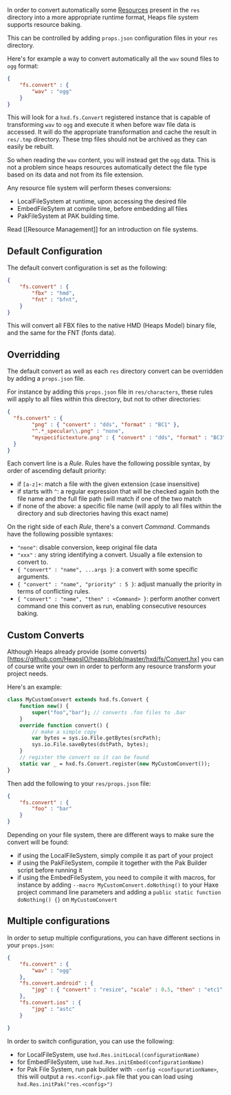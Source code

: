 In order to convert automatically some [Resources](Resource-Management) present in the `res` directory into a more appropriate runtime format, Heaps file system supports resource baking.

This can be controlled by adding `props.json` configuration files in your `res` directory.

Here's for example a way to convert automatically all the `wav` sound files to `ogg` format:

```json
{
    "fs.convert" : {
        "wav" : "ogg"
    }
}
```

This will look for a `hxd.fs.Convert` registered instance that is capable of transforming `wav` to `ogg` and execute it when before wav file data is accessed. It will do the appropriate transformation and cache the result in `res/.tmp` directory. These tmp files should not be archived as they can easily be rebuilt.

So when reading the `wav` content, you will instead get the `ogg` data. This is not a problem since heaps resources automatically detect the file type based on its data and not from its file extension.

Any resource file system will perform theses conversions:
- LocalFileSystem at runtime, upon accessing the desired file
- EmbedFileSytem at compile time, before embedding all files
- PakFileSystem at PAK building time.

Read [[Resource Management]] for an introduction on file systems.

## Default Configuration

The default convert configuration is set as the following:

```json
{
    "fs.convert" : {
        "fbx" : "hmd",
        "fnt" : "bfnt",
    }
}
```

This will convert all FBX files to the native HMD (Heaps Model) binary file, and the same for the FNT (fonts data).

## Overridding

The default convert as well as each `res` directory convert can be overridden by adding a `props.json` file.

For instance by adding this `props.json` file in `res/characters`, these rules will apply to all files within this directory, but not to other directories:

```json
{
  "fs.convert" : {
        "png" : { "convert" : "dds", "format" : "BC1" },
        "^.*_specular\\.png" : "none",
        "myspecifictexture.png" : { "convert" : "dds", "format" : "BC3" }
  }
}
```

Each convert line is a _Rule_. Rules have the following possible syntax, by order of ascending default priority:

- if `[a-z]+`: match a file with the given extension (case insensitive)
- if starts with `^`: a regular expression that will be checked again both the file name and the full file path (will match if one of the two match
- if none of the above: a specific file name (will apply to all files within the directory and sub directories having this exact name)

On the right side of each _Rule_, there's a convert _Command_. Commands have the following possible syntaxes:

- `"none"`: disable conversion, keep original file data
- `"xxx"` : any string identifying a convert. Usually a file extension to convert to.
- `{ "convert" : "name", ...args }`: a convert with some specific arguments.
- `{ "convert" : "name", "priority" : 5 }`: adjust manually the priority in terms of conflicting rules.
- `{ "convert" : "name", "then" : <Command> }`: perform another convert command one this convert as run, enabling consecutive resources baking.

## Custom Converts

Although Heaps already provide (some converts)[https://github.com/HeapsIO/heaps/blob/master/hxd/fs/Convert.hx] you can of course write your own in order to perform any resource transform your project needs.

Here's an example:

```haxe
class MyCustomConvert extends hxd.fs.Convert {
    function new() {
        super("foo","bar"); // converts .foo files to .bar
    }
    override function convert() {
        // make a simple copy
        var bytes = sys.io.File.getBytes(srcPath);
        sys.io.File.saveBytes(dstPath, bytes);
    }
    // register the convert so it can be found
    static var _ = hxd.fs.Convert.register(new MyCustomConvert());
}
```

Then add the following to your `res/props.json` file:

```json
{
    "fs.convert" : {
        "foo" : "bar"
    }
}
```

Depending on your file system, there are different ways to make sure the convert will be found:
- if using the LocalFileSystem, simply compile it as part of your project
- if using the PakFileSystem, compile it together with the Pak Builder script before running it
- if using the EmbedFileSystem, you need to compile it with macros, for instance by adding `--macro MyCustomConvert.doNothing()` to your Haxe project command line parameters and adding a `public static function doNothing() {}` on `MyCustomConvert`

## Multiple configurations

In order to setup multiple configurations, you can have different sections in your `props.json`:

```json
{
    "fs.convert" : {
        "wav" : "ogg"
    },
    "fs.convert.android" : {
        "jpg" : { "convert" : "resize", "scale" : 0.5, "then" : "etc1" }
    },
    "fs.convert.ios" : {
        "jpg" : "astc"
    }

}
```

In order to switch configuration, you can use the following:
- for LocalFileSystem, use `hxd.Res.initLocal(configurationName)`
- for EmbedFileSystem, use `hxd.Res.initEmbed(configurationName)`
- for Pak File System, run pak builder with `-config <configurationName>`, this will output a `res.<config>.pak` file that you can load using `hxd.Res.initPak("res.<config>")`

